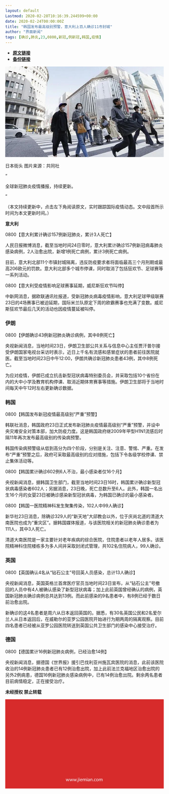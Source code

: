 ```yaml
---
layout: default
Lastmod: 2020-02-28T10:16:39.244599+00:00
date: 2020-02-24T00:00:00Z
title: "韩国发布最高级别预警，意大利上百人确诊11市封城"
author: "界面新闻"
tags: [确诊,肺炎,23,0800,新冠,例新冠,韩国,疫情]
---
```


* [**原文链接**](https://mp.weixin.qq.com/s/2REDS88h9I186IQRGKlADg)
* [**备份链接**](http://archive.today/tp52u)


![](/images/post/e214938803a0bb1f376f3f198053cab5.jpg)  

日本街头 图片来源：共同社

  

“

  

全球新冠肺炎疫情播报，持续更新。

  

”

（本文持续更新中，点击左下角阅读原文，实时跟踪国际疫情动态。文中段首所示时间为本文更新时间。）

  

  

**意大利**  

0800【意大利累计确诊157例新冠肺炎，累计3人死亡】

人民日报微博消息，截至当地时间24日零时，意大利累计确诊157例新冠病毒肺炎感染病例，2人治愈出院，新增1例死亡病例，累计3例死亡病例。

目前，意大利北部11个市镇封城隔离，违反防疫要求者将面临最高三个月刑期或最高206欧元的罚款。意大利北部多个城市停课，同时取消了包括狂欢节、足球赛等一系列活动。

0800【意大利受疫情影响足球赛事延期，威尼斯狂欢节叫停】

中新网消息，据欧联通讯社报道，受新冠肺炎病毒疫情影响，意大利足球甲级联赛23日的4场赛事已被迫延期，国际米兰队原定下周的欧霸赛事也充满了变数。威尼斯狂欢节最后几天的活动也因疫情蔓延被叫停。

  

  

### **伊朗**  

0800【伊朗确诊43例新冠肺炎确诊病例，其中8例死亡】

央视新闻消息，当地时间23日，伊朗卫生部公共关系与信息中心主任贾汗普尔接受伊朗国家电视台采访时表示，近日上千名有流感和感冒症状的患者前往医院就医。截至当地时间23日中午12:00，伊朗共确诊新冠肺炎患者43例，其中8例死亡。

为应对疫情，伊朗已成立抗击新型冠状病毒特别委员会，并采取包括10个省份在内的大中小学及教育机构停课、取消近期体育赛事等措施。伊朗卫生部将于当地时间每天中午12时左右更新确诊数据。

  

  

### **韩国**  

0800【韩国发布新冠疫情最高级别“严重”预警】

韩联社消息，韩国政府23日正式发布新冠肺炎疫情最高级别“严重”预警，并设中央灾难安全对策本部，加大防疫力度。这是韩国政府继2009年甲型H1N1流感后时隔11年再次发布最高级别的传染病预警。

韩国传染病预警级从低到高分为四个阶段，分别是关注、注意、警惕、严重。在发布“严重”预警之后，政府可采取最高级别的应对措施，包括下令各级学校停课、禁止集体活动等。

0800【韩国累计确诊602例6人不治，最小感染者仅16个月】

央视新闻消息，据韩国卫生部门，截至当地时间23日16时，韩国累计确诊新型冠状病毒感染者602人；另据消息，23日晚，死亡总数升至6人。此外，韩国一名出生16个月的女婴23日被确诊感染新型冠状病毒，为韩国已确诊的最小感染者。

0800【韩国一医院精神科发生聚集传染，102人中99人确诊】

新华社23日消息，除确诊329人的“新天地”大邱教会以外，位于庆尚北道的清道大南医院也成为“重灾区”。据韩国媒体报道，与该医院相关的新冠肺炎确诊患者为111人，其中3人死亡。

清道大南医院是一家主要针对老年疾病的综合医院，住院患者以老年人居多。该医院精神科住院楼栋多为多人间并采取封闭式管理，共102名住院病人，99人确诊。

  

  

### **英国**  

0800【英国确认4名从“钻石公主”号回英人员感染，总计13人确诊】

央视新闻消息，英国英格兰首席医疗官员当地时间23日宣布，从“钻石公主”号撤回的人员中有4人被确认感染了新型冠状病毒；加上此前英国曾经确认的病例，英国新冠肺炎确诊病例总共达到13例。而此前感染的9名患者中，有8例已经于数日前治愈出院。

新确诊的这4名患者是周六从日本返回英国的。据悉，有30名英国公民和2名爱尔兰人从日本返回后，在威勒尔的亚罗公园医院开始进行为期两周的隔离观察。目前四名患者已经被从亚罗公园医院转送到英国公共卫生部门的感染中心接受治疗。

  

  

### **德国**  

0800【德国累计16例新冠肺炎病例，已经治愈14例】

央视新闻消息，据德国《世界报》援引巴伐利亚州施瓦宾医院的消息，此前该医院收治的14例新冠肺炎患者已有12例治愈出院，加上此前法兰克福地区治愈出院的另外2例病患，德国16例新冠肺炎感染病例中，已有14例治愈出院。剩余两名患者目前病情稳定，正在接受治疗。

  

**未经授权 禁止转载**

  

  

![](/images/post/3ef9527fd7edfb43b0c70486c7a956af.jpg)

